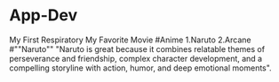 # App-Dev
My First Respiratory
My Favorite Movie
#Anime
1.Naruto 
2.Arcane
#""Naruto"" "Naruto is great because it combines relatable themes of perseverance and friendship, complex character development, and a compelling storyline with action, humor, and deep emotional moments".
